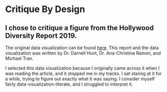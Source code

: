 # Critique By Design
## I chose to critique a figure from the Hollywood Diversity Report 2019.

The original data visualization can be found [here](/https://socialsciences.ucla.edu/wp-content/uploads/2019/02/UCLA-Hollywood-Diversity-Report-2019-2-21-2019.pdf#page=53).  This report and the data visualization was written by Dr. Darnell Hunt, Dr. Ana-Christina Ramon, and Michael Tran.

I selected this data visualization because I originally came across it when I was reading the article, and it stopped me in my tracks. I sat staring at it for a while, trying to figure out exactly what it was saying. I consider myself fairly data-visualization-literate, and I struggled to interpret it. 
